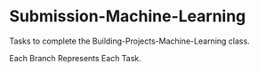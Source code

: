 # Submission-Machine-Learning
Tasks to complete the Building-Projects-Machine-Learning class.

Each Branch Represents Each Task.
